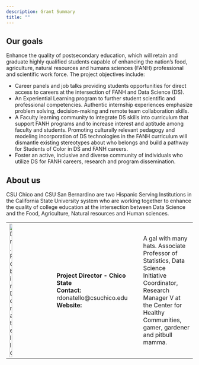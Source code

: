 ```yaml
---
description: Grant Summary
title: ""
---
```



## Our goals

Enhance the quality of postsecondary education, which will retain and graduate highly qualified students capable of enhancing the nation’s food, agriculture, natural resources and humans sciences (FANH) professional and scientific work force. The project objectives include:

  * Career panels and job talks providing students opportunities for direct access to careers at the intersection of FANH and Data Science (DS). 
  * An Experiential Learning program to further student scientific and professional competencies. Authentic internship experiences emphasize problem solving, decision-making and 
remote team collaboration skills. 
  * A Faculty learning community to integrate DS skills into curriculum that support FANH programs and to increase interest and 
aptitude among faculty and students. Promoting culturally relevant pedagogy and modeling incorporation of DS technologies in the FANH curriculum will dismantle 
existing stereotypes about who belongs and build a pathway for Students of Color in DS and FANH careers. 
  * Foster an active, inclusive and diverse community of 
individuals who utilize DS for FANH careers, research and program dissemination.

## About us

CSU Chico and CSU San Bernardino are two Hispanic Serving Institutions in the California State University system who are working together to enhance the quality of college education at the intersection between Data Science and the Food, Agriculture, Natural resources and Human sciences. 

<table>
<tr>
  <td width="250"><img src="/img/project_staff/Robin.jpg" alt="Dr. Robin Donatello" style="height:30%;"/></td>
  <td width="50"></td>
  <td width="250"><strong>Project Director - Chico State</strong><br> 
    <strong>Contact: </strong>rdonatello@csuchico.edu <br> 
    <strong>Website: </strong><a href="https://www.norcalbiostat.com/"></a>
  </td>
  <td width="50"></td>
  <td width="350">A gal with many hats. Associate Professor of Statistics, Data Science Initiative Coordinator, Research Manager V at the Center for Healthy Communities, gamer, gardener and pitbull mamma.</td>
</tr>
</table>

